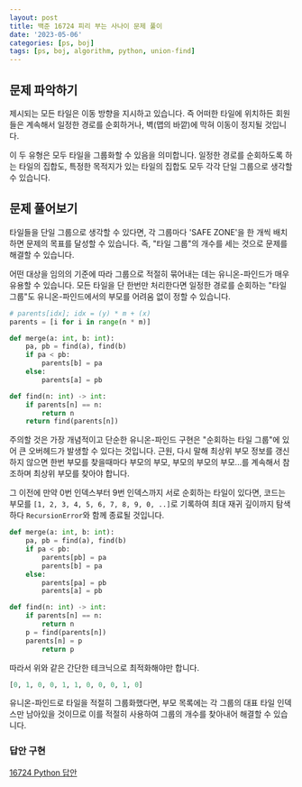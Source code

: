 ```yaml
---
layout: post
title: 백준 16724 피리 부는 사나이 문제 풀이
date: '2023-05-06'
categories: [ps, boj]
tags: [ps, boj, algorithm, python, union-find]
---
```


## 문제 파악하기

제시되는 모든 타일은 이동 방향을 지시하고 있습니다. 즉 어떠한 타일에 위치하든 회원들은 계속해서 일정한 경로를 순회하거나, 벽(맵의 바깥)에 막혀 이동이 정지될 것입니다.  

이 두 유형은 모두 타일을 그룹화할 수 있음을 의미합니다. 일정한 경로를 순회하도록 하는 타일의 집합도, 특정한 목적지가 있는 타일의 집합도 모두 각각 단일 그룹으로 생각할 수 있습니다.  

## 문제 풀어보기

타일들을 단일 그룹으로 생각할 수 있다면, 각 그룹마다 'SAFE ZONE'을 한 개씩 배치하면 문제의 목표를 달성할 수 있습니다. 즉, "타일 그룹"의 개수를 세는 것으로 문제를 해결할 수 있습니다.  

어떤 대상을 임의의 기준에 따라 그룹으로 적절히 묶어내는 데는 유니온-파인드가 매우 유용할 수 있습니다. 모든 타일을 단 한번만 처리한다면 일정한 경로를 순회하는 "타일 그룹"도 유니온-파인드에서의 부모를 어려움 없이 정할 수 있습니다.  

```python
# parents[idx]; idx = (y) * m + (x)
parents = [i for i in range(n * m)]

def merge(a: int, b: int):
    pa, pb = find(a), find(b)
    if pa < pb:
        parents[b] = pa
    else:
        parents[a] = pb

def find(n: int) -> int:
    if parents[n] == n:
        return n
    return find(parents[n])
```

주의할 것은 가장 개념적이고 단순한 유니온-파인드 구현은 "순회하는 타일 그룹"에 있어 큰 오버헤드가 발생할 수 있다는 것입니다. 근원, 다시 말해 최상위 부모 정보를 갱신하지 않으면 한번 부모를 찾을때마다 부모의 부모, 부모의 부모의 부모...를 계속해서 참조하며 최상위 부모를 찾아야 합니다.  

그 이전에 만약 0번 인덱스부터 9번 인덱스까지 서로 순회하는 타일이 있다면, 코드는 부모를 `[1, 2, 3, 4, 5, 6, 7, 8, 9, 0, ..]`로 기록하여 최대 재귀 깊이까지 탐색하다 `RecursionError`와 함께 종료될 것입니다.  

```python
def merge(a: int, b: int):
    pa, pb = find(a), find(b)
    if pa < pb:
        parents[pb] = pa
        parents[b] = pa
    else:
        parents[pa] = pb
        parents[a] = pb

def find(n: int) -> int:
    if parents[n] == n:
        return n
    p = find(parents[n])
    parents[n] = p
        return p
```

따라서 위와 같은 간단한 테크닉으로 최적화해야만 합니다.  

```python
[0, 1, 0, 0, 1, 1, 0, 0, 0, 1, 0]
```

유니온-파인드로 타일을 적절히 그룹화했다면, 부모 목록에는 각 그룹의 대표 타일 인덱스만 남아있을 것이므로 이를 적절히 사용하여 그룹의 개수를 찾아내어 해결할 수 있습니다.  

### 답안 구현

[16724 Python 답안](https://github.com/ShapeLayer/training/blob/main/tasks/online_judge/baekjoon/python/16724.py)  
